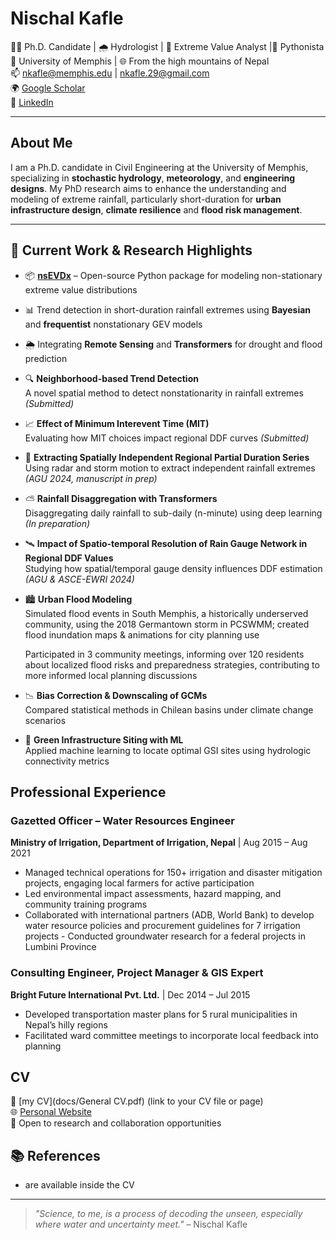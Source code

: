 # Nischal Kafle

👨‍🎓 Ph.D. Candidate | 🌧️ Hydrologist | 🧠 Extreme Value Analyst |🐍 Pythonista  
📍 University of Memphis | 🌐 From the high mountains of Nepal  
📫 [nkafle@memphis.edu](mailto:nkafle@memphis.edu) | [nkafle.29@gmail.com](mailto:nkafle.29@gmail.com)  
🌍 [Google Scholar](https://scholar.google.com/citations?user=5x8WK2EAAAAJ&hl=en)  
🔗 [LinkedIn](https://www.linkedin.com/in/nischal-kafle-67073a195/) 


---

## About Me

I am a Ph.D. candidate in Civil Engineering at the University of Memphis, specializing in **stochastic hydrology**, **meteorology**, and **engineering designs**. My PhD research aims to enhance the understanding and modeling of extreme rainfall, particularly short-duration for **urban infrastructure design**, **climate resilience** and **flood risk management**.

---

## 🧪 Current Work & Research Highlights

- 📦 [**nsEVDx**](https://github.com/Nischalcs50.nsEVDx) – Open-source Python package for modeling non-stationary extreme value distributions  
- 📊 Trend detection in short-duration rainfall extremes using **Bayesian** and **frequentist** nonstationary GEV models  
- 🌦️ Integrating **Remote Sensing** and **Transformers** for drought and flood prediction

- 🔍 **Neighborhood-based Trend Detection**  
  A novel spatial method to detect nonstationarity in rainfall extremes *(Submitted)*

- 📈 **Effect of Minimum Interevent Time (MIT)**  
  Evaluating how MIT choices impact regional DDF curves *(Submitted)*

- 🎯 **Extracting Spatially Independent Regional Partial Duration Series**  
  Using radar and storm motion to extract independent rainfall extremes *(AGU 2024, manuscript in prep)*

- ⛅ **Rainfall Disaggregation with Transformers**  
  Disaggregating daily rainfall to sub-daily (n-minute) using deep learning *(In preparation)*

- 🛰️ **Impact of Spatio-temporal Resolution of Rain Gauge Network in Regional DDF Values**  
  Studying how spatial/temporal gauge density influences DDF estimation *(AGU & ASCE-EWRI 2024)*

- 🏙️ **Urban Flood Modeling**  
  Simulated flood events in South Memphis, a historically underserved community, using the 2018 Germantown storm in PCSWMM; created flood inundation maps & animations for city planning use  

  Participated in 3 community meetings, informing over 120 residents about localized flood risks and preparedness strategies, contributing to more informed local planning discussions


- 📉 **Bias Correction & Downscaling of GCMs**  
  Compared statistical methods in Chilean basins under climate change scenarios

- 🌱 **Green Infrastructure Siting with ML**  
  Applied machine learning to locate optimal GSI sites using hydrologic connectivity metrics


## Professional Experience
### Gazetted Officer – Water Resources Engineer  
**Ministry of Irrigation, Department of Irrigation, Nepal** | Aug 2015 – Aug 2021  
- Managed technical operations for 150+ irrigation and disaster mitigation projects, engaging local farmers for active participation  
- Led environmental impact assessments, hazard mapping, and community training programs  
- Collaborated with international partners (ADB, World Bank) to develop water resource policies and procurement guidelines for 7 irrigation projects - Conducted groundwater research for a federal projects in Lumbini Province
  
### Consulting Engineer, Project Manager & GIS Expert  
**Bright Future International Pvt. Ltd.** | Dec 2014 – Jul 2015  
- Developed transportation master plans for 5 rural municipalities in Nepal’s hilly regions  
- Facilitated ward committee meetings to incorporate local feedback into planning  

 


## CV 

📄 [my CV](docs/General CV.pdf) (link to your CV file or page)  
🌐 [Personal Website](https://github.com/Nischalcs50.github.io)  
💬 Open to research and collaboration opportunities

## 📚 References

- are available inside the CV 

---

> _"Science, to me, is a process of decoding the unseen, especially where water and uncertainty meet."_ – Nischal Kafle
